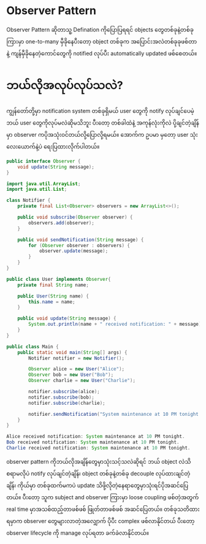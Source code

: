 # Observer Pattern

Observer Pattern ဆိုတာသူ့ Defination ကိုပြောပြရရင် objects တွေတစ်ခုနဲ့တစ်ခုကြားမှာ one-to-many မှီခိုနေပီးတော့ object တစ်ခုက အပြောင်းအလဲတစ်ခုခုဖစ်တာနဲ့ ကျန်မှီခိုနေတဲ့ကောင်တွေကို notified လုပ်ပီး automatically updated ဖစ်စေတယ်။
  
# ဘယ်လိုအလုပ်လုပ်သလဲ?
ကျွန်တော်တို့မှာ notification system တစ်ခုရှိမယ် user တွေကို notify လုပ်ချင်ပေမဲ့ ဘယ် user တွေကိုလုပ်မလဲဆိုမသိဘူး ပီးတော့ တစ်ခါထဲနဲ့ အကုန်လုံးကိုလဲ ပို့ချင်တဲ့ချိန်မှာ observer ကပိုအသုံး၀င်တယ်လို့ပြောလို့ရမယ်။ အောက်က ဥပမာ မှတော့ user သုံးလေးယောက်နဲ့ပဲ ရေးပြထားလိုက်ပါတယ်။

```java
public interface Observer {
    void update(String message);
}
```
```java
import java.util.ArrayList;
import java.util.List;

class Notifier {
    private final List<Observer> observers = new ArrayList<>();

    public void subscribe(Observer observer) {
        observers.add(observer);
    }

    public void sendNotification(String message) {
        for (Observer observer : observers) {
            observer.update(message);
        }
    }
}
```
```java
public class User implements Observer{
    private final String name;

    public User(String name) {
        this.name = name;
    }

    public void update(String message) {
        System.out.println(name + " received notification: " + message);
    }
}
```
```java
public class Main {
    public static void main(String[] args) {
        Notifier notifier = new Notifier();

        Observer alice = new User("Alice");
        Observer bob = new User("Bob");
        Observer charlie = new User("Charlie");

        notifier.subscribe(alice);
        notifier.subscribe(bob);
        notifier.subscribe(charlie);

        notifier.sendNotification("System maintenance at 10 PM tonight.");
    }
}
```
```java
Alice received notification: System maintenance at 10 PM tonight.
Bob received notification: System maintenance at 10 PM tonight.
Charlie received notification: System maintenance at 10 PM tonight.
```

observer pattern ကိုဘယ်လိုအချိန်တွေမှာသုံးသင့်သလဲဆိုရင် ဘယ် object လဲသိစရာမလိုပဲ notify လုပ်ချင်တဲ့ချိန်၊
object တစ်ခုနဲ့တစ်ခု decouple လုပ်ထားချင်တဲ့ချိန်၊ ကိုယ်မှာ တစ်ခုထက်မကပဲ update သိဖို့လိုတဲ့နေရာတွေမှာသုံးရင်ပိုအဆင်ပြေတယ်။ 
ပီးတော့ သူက subject and observer ကြားမှာ loose coupling ဖစ်တဲ့အတွက် real time မှာအသစ်ထည့်တာဖစ်ဖစ် ဖြုတ်တာဖစ်ဖစ် အဆင်ပြေတယ်။ တစ်ခုသတိထားရမှာက observer တွေများလာတဲ့အလျှောက် ပိုပီး complex ဖစ်လာနိုင်တယ် ပီးတော့ observer lifecycle ကို manage လုပ်ရတာ ခက်ခဲလာနိုင်တယ်။